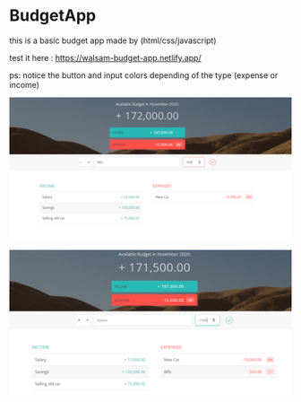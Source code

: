 # BudgetApp
this is a basic budget app made by (html/css/javascript)

test it here : https://walsam-budget-app.netlify.app/

ps: notice the button and input colors depending of the type (expense or income)

![budgetApp1](https://github.com/walsam/BudgetApp/blob/main/budget-app-1.png)

![budgetApp2](https://github.com/walsam/BudgetApp/blob/main/budget-app-2.png)

